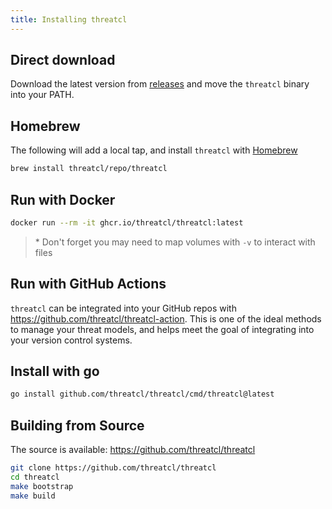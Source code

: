 ```yaml
---
title: Installing threatcl
---
```


## Direct download

Download the latest version from [releases](https://github.com/threatcl/threatcl/releases) and move the `threatcl` binary into your PATH.

## Homebrew

The following will add a local tap, and install `threatcl` with [Homebrew](https://brew.sh/)

```bash title="terminal"
brew install threatcl/repo/threatcl
```

## Run with Docker

```bash title="terminal"
docker run --rm -it ghcr.io/threatcl/threatcl:latest
```

> \* Don't forget you may need to map volumes with `-v` to interact with files

## Run with GitHub Actions

`threatcl` can be integrated into your GitHub repos with https://github.com/threatcl/threatcl-action. This is one of the ideal methods to manage your threat models, and helps meet the goal of integrating into your version control systems.

## Install with go

```bash title="terminal"
go install github.com/threatcl/threatcl/cmd/threatcl@latest
```

## Building from Source

The source is available: https://github.com/threatcl/threatcl

```bash title="terminal"
git clone https://github.com/threatcl/threatcl
cd threatcl
make bootstrap
make build
```
